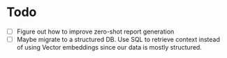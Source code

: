 # Todo

- [ ] Figure out how to improve zero-shot report generation
- [ ] Maybe migrate to a structured DB. Use SQL to retrieve context instead of using Vector embeddings since our data is mostly structured.
